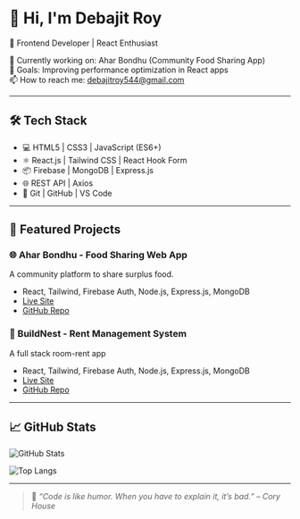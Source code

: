 # 👋 Hi, I'm Debajit Roy

🚀 Frontend Developer | React Enthusiast 

🌱 Currently working on: Ahar Bondhu (Community Food Sharing App)\
🎯 Goals: Improving performance optimization in React apps\
📫 How to reach me: debajitroy544@gmail.com

---

## 🛠 Tech Stack

- 💻 HTML5 | CSS3 | JavaScript (ES6+)
- ⚛️ React.js | Tailwind CSS | React Hook Form
- 📦 Firebase | MongoDB | Express.js
- 🌐 REST API | Axios
- 🧪 Git | GitHub | VS Code

---

## 📂 Featured Projects

### 🌐 Ahar Bondhu - Food Sharing Web App
A community platform to share surplus food.
- React, Tailwind, Firebase Auth, Node.js, Express.js, MongoDB
- [Live Site](https://aharbondhu.web.app)
- [GitHub Repo](https://github.com/Debajit91/aharbondhu)

### 📝 BuildNest - Rent Management System
A full stack room-rent app
- React, Tailwind, Firebase Auth, Node.js, Express.js, MongoDB
- [Live Site](https://buildnest-d8c3f.web.app)
- [GitHub Repo](https://github.com/Debajit91/build-nest)

---

## 📈 GitHub Stats

![GitHub Stats](https://github-readme-stats.vercel.app/api?username=Debajit91&show_icons=true&theme=default)

![Top Langs](https://github-readme-stats.vercel.app/api/top-langs/?username=Debajit91&layout=compact)

---

> 🚀 *“Code is like humor. When you have to explain it, it’s bad.” – Cory House*
